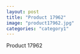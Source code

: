 ```yaml
---
layout: post
title: "Product 17962"
image: "product17962.jpg"
categories: "category1"
---
```

Product 17962
